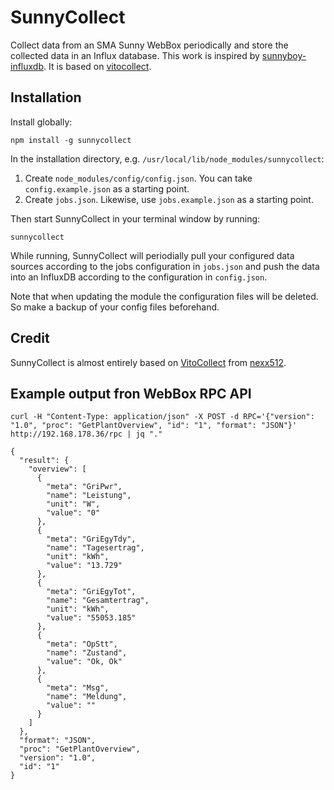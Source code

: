 # SunnyCollect
Collect data from an SMA Sunny WebBox periodically and store the collected data in an Influx database.
   This work is inspired by [sunnyboy-influxdb](https://github.com/martijndierckx/sunnyboy-influxdb). It is based on [vitocollect](https://github.com/nexx512/vitocollect).

## Installation
Install globally:
```
npm install -g sunnycollect
```

In the installation directory, e.g. `/usr/local/lib/node_modules/sunnycollect`:
1. Create `node_modules/config/config.json`. You can take `config.example.json` as a starting point.
2. Create `jobs.json`. Likewise, use `jobs.example.json` as a starting point.

Then start SunnyCollect in your terminal window by running:
```
sunnycollect
```
While running, SunnyCollect will periodially pull your configured data sources according to the jobs configuration in `jobs.json` and push the data into an InfluxDB according to the configuration in `config.json`.

Note that when updating the module the configuration files will be deleted. So make a backup of your config files beforehand.

## Credit
SunnyCollect is almost entirely based on [VitoCollect](https://github.com/nexx512/vitocollect) from [nexx512](https://github.com/nexx512).


## Example output fron WebBox RPC API
```
curl -H "Content-Type: application/json" -X POST -d RPC='{"version": "1.0", "proc": "GetPlantOverview", "id": "1", "format": "JSON"}' http://192.168.178.36/rpc | jq "."
```

```
{
  "result": {
    "overview": [
      {
        "meta": "GriPwr",
        "name": "Leistung",
        "unit": "W",
        "value": "0"
      },
      {
        "meta": "GriEgyTdy",
        "name": "Tagesertrag",
        "unit": "kWh",
        "value": "13.729"
      },
      {
        "meta": "GriEgyTot",
        "name": "Gesamtertrag",
        "unit": "kWh",
        "value": "55053.185"
      },
      {
        "meta": "OpStt",
        "name": "Zustand",
        "value": "Ok, Ok"
      },
      {
        "meta": "Msg",
        "name": "Meldung",
        "value": ""
      }
    ]
  },
  "format": "JSON",
  "proc": "GetPlantOverview",
  "version": "1.0",
  "id": "1"
}

